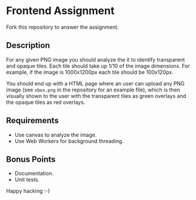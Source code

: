 # Frontend Assignment

Fork this repository to answer the assignment.

## Description

For any given PNG image you should analyze the it to identify transparent and opaque tiles. Each tile should take up 1/10 of the image dimensions. For example, if the image is 1000x1200px each tile should be 100x120px.

You should end up with a HTML page where an user can upload any PNG image (see `xbox.png` in the repository for an example file), which is then visually shown to the user with the transparent tiles as green overlays and the opaque tiles as red overlays.

## Requirements

- Use canvas to analyze the image.
- Use Web Workers for background threading.

## Bonus Points

- Documentation.
- Unit tests.

Happy hacking :-)

